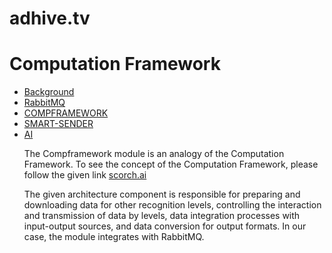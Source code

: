 # adhive.tv
<h1>Computation Framework</h1>

<ul>
<li><a href="https://github.com/adhivetv/adhive.tv/blob/master/">Background</a></li>
<li><a href="https://github.com/adhivetv/adhive.tv/blob/master/RabbitMQ/README.md">RabbitMQ</a>
<li><a href="https://github.com/adhivetv/adhive.tv/blob/master/COMPFRAMEWORK/README.md">COMPFRAMEWORK</a> 
<li><a href="https://github.com/adhivetv/adhive.tv/blob/master/SMART-SENDER/README.md">SMART-SENDER</a>
<li><a href="https://github.com/adhivetv/adhive.tv/blob/master/ai/README.md">AI</a>
<ul>
</ul>

<p>The Compframework module is an analogy of the Computation Framework. To see the concept of the Computation Framework, please follow the given link <a href="http://scorch.ai/Technology/computation-framework">scorch.ai</a></p>

<p>The given architecture component is responsible for preparing and downloading data for other recognition levels, controlling the interaction and transmission of data by levels, data integration processes with input-output sources, and data conversion for output formats. In our case, the module integrates with RabbitMQ.</p>




